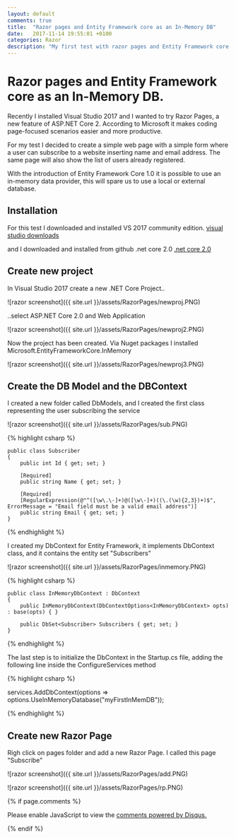 ```yaml
---
layout: default
comments: true
title:  "Razor pages and Entity Framework core as an In-Memory DB"
date:   2017-11-14 19:55:01 +0100
categories: Razor
description: "My first test with razor pages and Entity Framework core as an In-Memory Database"
---
```

# [](#header-1) Razor pages and Entity Framework core as an In-Memory DB. 

Recently I installed Visual Studio 2017 and I wanted to try Razor Pages, a new feature of ASP.NET Core 2. According to Microsoft it makes coding page-focused scenarios easier and more productive. 

For my test I decided to create a simple web page with a simple form where a user can subscribe to a website inserting name and email address. The same page will also show the list of users already registered. 

With the introduction of Entity Framework Core 1.0 it is possible to use an in-memory data provider, this will spare us to use a local or external database.

## [](#header-3) Installation

For this test I downloaded and installed VS 2017 community edition. <a href="https://www.visualstudio.com/downloads/">visual studio downloads</a>

and I downloaded and installed from github .net core 2.0 <a href="https://github.com/dotnet/core/blob/master/release-notes/download-archives/2.0.0-download.md">.net core 2.0</a>

## [](#header-3) Create new project

In Visual Studio 2017 create a new .NET Core Project..

![razor screenshot]({{ site.url }}/assets/RazorPages/newproj.PNG)

..select ASP.NET Core 2.0 and Web Application 

![razor screenshot]({{ site.url }}/assets/RazorPages/newproj2.PNG)

Now the project has been created. Via Nuget packages I installed Microsoft.EntityFrameworkCore.InMemory

![razor screenshot]({{ site.url }}/assets/RazorPages/newproj3.PNG)

## [](#header-3) Create the DB Model and the DBContext

I created a new folder called DbModels, and I created the first class representing the user subscribing the service

![razor screenshot]({{ site.url }}/assets/RazorPages/sub.PNG)

{% highlight csharp %}

    public class Subscriber
    {
        public int Id { get; set; }

        [Required]
        public string Name { get; set; }

        [Required]
        [RegularExpression(@"^([\w\.\-]+)@([\w\-]+)((\.(\w){2,3})+)$", ErrorMessage = "Email field must be a valid email address")]
        public string Email { get; set; }
    }

{% endhighlight %}

I created my DbContext for Entity Framework, it implements DbContext class, and it contains the entity set "Subscribers"

![razor screenshot]({{ site.url }}/assets/RazorPages/inmemory.PNG)

{% highlight csharp %}

    public class InMemoryDbContext : DbContext
    {
        public InMemoryDbContext(DbContextOptions<InMemoryDbContext> opts) : base(opts) { }

        public DbSet<Subscriber> Subscribers { get; set; }
    }

{% endhighlight %}

The last step is to initialize the DbContext in the Startup.cs file, adding the following line inside the ConfigureServices method

{% highlight csharp %}

services.AddDbContext<InMemoryDbContext>(options => options.UseInMemoryDatabase("myFirstInMemDB"));

{% endhighlight %}

## [](#header-3) Create new Razor Page

Righ click on pages folder and add a new Razor Page. I called this page "Subscribe"

![razor screenshot]({{ site.url }}/assets/RazorPages/add.PNG)

![razor screenshot]({{ site.url }}/assets/RazorPages/rp.PNG)

{% if page.comments %}

<div id="disqus_thread"></div>
<script>

/**
*  RECOMMENDED CONFIGURATION VARIABLES: EDIT AND UNCOMMENT THE SECTION BELOW TO INSERT DYNAMIC VALUES FROM YOUR PLATFORM OR CMS.
*  LEARN WHY DEFINING THESE VARIABLES IS IMPORTANT: https://disqus.com/admin/universalcode/#configuration-variables*/

var disqus_config = function () {
this.page.url = 'https://maciti.github.io/razor/2017/11/14/My-First-Test-With-Razor-Pages-Entity-Framework-Core.html';  // Replace PAGE_URL with your page's canonical URL variable
this.page.identifier = '2017-11-14-My-First-Test-With-Razor-Pages-Entity-Framework-Core'; // Replace PAGE_IDENTIFIER with your page's unique identifier variable
};

(function() { // DON'T EDIT BELOW THIS LINE
var d = document, s = d.createElement('script');
s.src = 'https://maciti-github-io.disqus.com/embed.js';
s.setAttribute('data-timestamp', +new Date());
(d.head || d.body).appendChild(s);
})();
</script>
<noscript>Please enable JavaScript to view the <a href="https://disqus.com/?ref_noscript">comments powered by Disqus.</a></noscript>
  
{% endif %}

